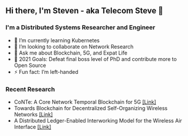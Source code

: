 ## Hi there, I'm Steven - aka Telecom Steve 👋
### I'm a Distributed Systems Researcher and Engineer

- 🏫 I’m currently learning Kubernetes
- 👯 I’m looking to collaborate on Network Research
- 💬 Ask me about Blockchain, 5G, and Expat Life
- 🥅 2021 Goals: Defeat final boss level of PhD and contribute more to Open Source
- ⚡ Fun fact: I’m left-handed

### Recent Research

- CoNTe: A Core Network Temporal Blockchain for 5G [[Link]](https://www.mdpi.com/1424-8220/20/18/5281/htm)
- Towards Blockchain for Decentralized Self-Organizing Wireless Networks [[Link]](https://repositori.upf.edu/handle/10230/44117)
- A Distributed Ledger-Enabled Interworking Model for the Wireless Air Interface [[Link]](https://repositori.upf.edu/handle/10230/44102)

<!--
**stevenplatt/stevenplatt** is a ✨ _special_ ✨ repository because its `README.md` (this file) appears on your GitHub profile.

Alternate Example: https://github.com/codeSTACKr/codeSTACKr/blob/master/README.md

Here are some ideas to get you started:

- 🔭 I’m currently working on ...
- 🌱 I’m currently learning ...
- 👯 I’m looking to collaborate on ...
- 🤔 I’m looking for help with ...
- 💬 Ask me about ...
- 📫 How to reach me: ...
- 😄 Pronouns: ...
- ⚡ Fun fact: ...
-->
